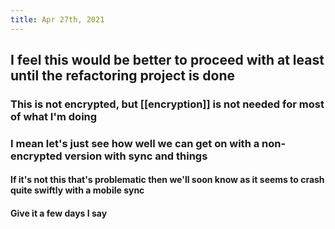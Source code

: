```yaml
---
title: Apr 27th, 2021
---
```


## I feel this would be better to proceed with at least until the refactoring project is done
### This is not encrypted, but [[encryption]] is not needed for most of what I'm doing
### I mean let's just see how well we can get on with a non-encrypted version with sync and things
#### If it's not this that's problematic then we'll soon know as it seems to crash quite swiftly with a mobile sync
#### Give it a few days I say
